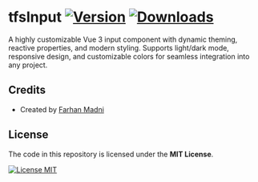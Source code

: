 # tfsInput [![Version](https://img.shields.io/npm/v/tfs-input.svg)](https://www.npmjs.com/package/tfs-input) [![Downloads](https://img.shields.io/npm/dm/tfs-input)](https://www.npmjs.com/package/tfs-input)

A highly customizable Vue 3 input component with dynamic theming, reactive properties, and modern styling. Supports light/dark mode, responsive design, and customizable colors for seamless integration into any project.

## Credits

- Created by [Farhan Madni](https://github.com/MFM-347)

## License

The code in this repository is licensed under the **MIT License**.

[![License MIT](https://img.shields.io/badge/License-MIT-green.svg)](https://opensource.org/licenses/MIT)
